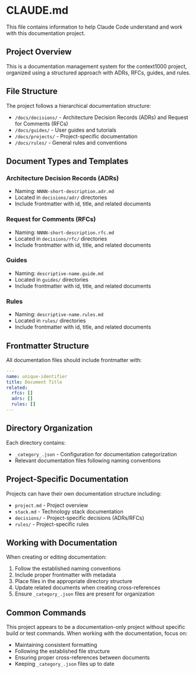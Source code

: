 # CLAUDE.md

This file contains information to help Claude Code understand and work with this documentation project.

## Project Overview

This is a documentation management system for the context1000 project, organized using a structured approach with ADRs, RFCs, guides, and rules.

## File Structure

The project follows a hierarchical documentation structure:

- `/docs/decisions/` - Architecture Decision Records (ADRs) and Request for Comments (RFCs)
- `/docs/guides/` - User guides and tutorials
- `/docs/projects/` - Project-specific documentation
- `/docs/rules/` - General rules and conventions

## Document Types and Templates

### Architecture Decision Records (ADRs)

- Naming: `NNNN-short-description.adr.md`
- Located in `decisions/adr/` directories
- Include frontmatter with id, title, and related documents

### Request for Comments (RFCs)

- Naming: `NNNN-short-description.rfc.md`
- Located in `decisions/rfc/` directories
- Include frontmatter with id, title, and related documents

### Guides

- Naming: `descriptive-name.guide.md`
- Located in `guides/` directories
- Include frontmatter with id, title, and related documents

### Rules

- Naming: `descriptive-name.rules.md`
- Located in `rules/` directories
- Include frontmatter with id, title, and related documents

## Frontmatter Structure

All documentation files should include frontmatter with:

```yaml
---
name: unique-identifier
title: Document Title
related:
  rfcs: []
  adrs: []
  rules: []
---
```

## Directory Organization

Each directory contains:

- `_category_.json` - Configuration for documentation categorization
- Relevant documentation files following naming conventions

## Project-Specific Documentation

Projects can have their own documentation structure including:

- `project.md` - Project overview
- `stack.md` - Technology stack documentation
- `decisions/` - Project-specific decisions (ADRs/RFCs)
- `rules/` - Project-specific rules

## Working with Documentation

When creating or editing documentation:

1. Follow the established naming conventions
2. Include proper frontmatter with metadata
3. Place files in the appropriate directory structure
4. Update related documents when creating cross-references
5. Ensure `_category_.json` files are present for organization

## Common Commands

This project appears to be a documentation-only project without specific build or test commands. When working with the documentation, focus on:

- Maintaining consistent formatting
- Following the established file structure
- Ensuring proper cross-references between documents
- Keeping `_category_.json` files up to date
